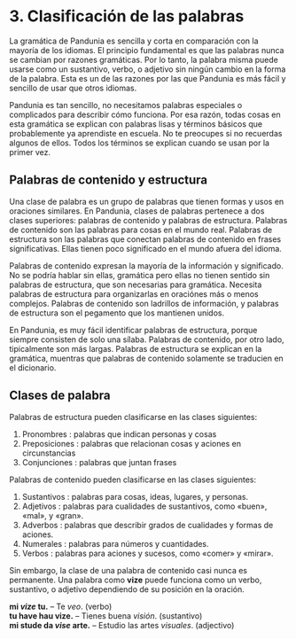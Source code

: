 
# 3. Clasificación de las palabras

La gramática de Pandunia es sencilla y corta en comparación con la mayoría de los idiomas.
El principio fundamental es que las palabras nunca se cambian por razones gramáticas.
Por lo tanto, la palabra misma puede usarse como un sustantivo, verbo, o adjetivo
sin ningún cambio en la forma de la palabra.
Esta es un de las razones por las que Pandunia es más fácil y sencillo de usar que otros idiomas.

Pandunia es tan sencillo, no necesitamos palabras especiales o complicados para describir cómo funciona. 
Por esa razón, todas cosas en esta gramática se explican con palabras lisas
y términos básicos que probablemente ya aprendiste en escuela.
No te preocupes si no recuerdas algunos de ellos.
Todos los términos se explican cuando se usan por la primer vez.


## Palabras de contenido y estructura

Una clase de palabra es un grupo de palabras que tienen formas y usos en oraciones similares.
En Pandunia, clases de palabras pertenece a dos clases superiores: palabras de contenido y palabras de estructura.
Palabras de contenido son las palabras para cosas en el mundo real.
Palabras de estructura son las palabras que conectan palabras de contenido en frases significativas.
Ellas tienen poco significado en el mundo afuera del idioma.

Palabras de contenido expresan la mayoría de la información y significado.
No se podría hablar sin ellas, gramática
pero ellas no tienen sentido sin palabras de estructura,
que son necesarias para gramática.
Necesita palabras de estructura para organizarlas en oraciónes más o menos complejos.
Palabras de contenido son ladrillos de información, y palabras de estructura son el pegamento que los mantienen unidos.

En Pandunia, es muy fácil identificar palabras de estructura, porque siempre consisten de solo una sílaba.
Palabras de contenido, por otro lado, tipicalmente son más largas.
Palabras de estructura se explican en la gramática,
muentras que palabras de contenido solamente se traducien en el dicionario.

## Clases de palabra

Palabras de estructura pueden clasificarse en las clases siguientes:

1. Pronombres : palabras que indican personas y cosas
2. Preposiciones : palabras que relacionan cosas y aciones en circunstancias
3. Conjunciones : palabras que juntan frases

Palabras de contenido pueden clasificarse en las clases siguientes:

1. Sustantivos : palabras para cosas, ideas, lugares, y personas.
2. Adjetivos : palabras para cualidades de sustantivos, como «buen», «mal», y «gran».
3. Adverbos : palabras que describir grados de cualidades y formas de aciones.
4. Numerales : palabras para números y cuantidades.
5. Verbos : palabras para aciones y sucesos, como «comer» y «mirar».

Sin embargo, la clase de una palabra de contenido casi nunca es permanente.
Una palabra como
**vize**
puede funciona como un verbo, sustantivo, o adjetivo
dependiendo de su posición en la oración.

**mi _vize_ tu.**
– Te _veo_. (verbo)  
**tu have hau vize.**
– Tienes buena _visión_. (sustantivo)  
**mi stude da _vise_ arte.**
– Estudio las artes _visuales_. (adjectivo)

